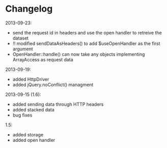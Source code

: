 # Changelog

2013-09-23:

 - send the request id in headers and use the open handler to retreive the dataset
 - !! modified sendDataAsHeaders() to add $useOpenHandler as the first argument
 - OpenHandler::handle() can now take any objects implementing ArrayAccess as request data

2013-09-19:

 - added HttpDriver
 - added jQuery.noConflict() managment

2013-09-15 (1.6):

 - added sending data through HTTP headers
 - added stacked data
 - bug fixes

1.5:

 - added storage
 - added open handler
